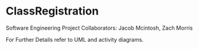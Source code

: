# ClassRegistration

Software Engineering Project
Collaborators: Jacob Mcintosh, Zach Morris

For Further Details refer to UML and activity diagrams.
